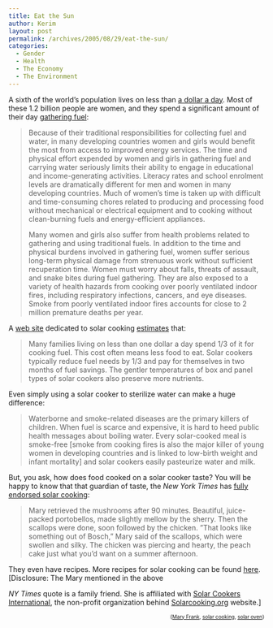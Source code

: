 ```yaml
---
title: Eat the Sun
author: Kerim
layout: post
permalink: /archives/2005/08/29/eat-the-sun/
categories:
  - Gender
  - Health
  - The Economy
  - The Environment
---
```

A sixth of the world&#8217;s population lives on less than <a href="http://www.netaid.org/global_poverty/global-poverty/" onclick="_gaq.push(['_trackEvent', 'outbound-article', 'http://www.netaid.org/global_poverty/global-poverty/', 'a dollar a day']);" >a dollar a day</a>. Most of these 1.2 billion people are women, and they spend a significant amount of their day <a href="http://www.undp.org/energy/genenergykit/intro2_1.htm" onclick="_gaq.push(['_trackEvent', 'outbound-article', 'http://www.undp.org/energy/genenergykit/intro2_1.htm', 'gathering fuel']);" >gathering fuel</a>:

> Because of their traditional responsibilities for collecting fuel and water, in many developing countries women and girls would benefit the most from access to improved energy services. The time and physical effort expended by women and girls in gathering fuel and carrying water seriously limits their ability to engage in educational and income-generating activities. Literacy rates and school enrolment levels are dramatically different for men and women in many developing countries. Much of women’s time is taken up with difficult and time-consuming chores related to producing and processing food without mechanical or electrical equipment and to cooking without clean-burning fuels and energy-efficient appliances.
> 
> Many women and girls also suffer from health problems related to gathering and using traditional fuels. In addition to the time and physical burdens involved in gathering fuel, women suffer serious long-term physical damage from strenuous work without sufficient recuperation time. Women must worry about falls, threats of assault, and snake bites during fuel gathering. They are also exposed to a variety of health hazards from cooking over poorly ventilated indoor fires, including respiratory infections, cancers, and eye diseases. Smoke from poorly ventilated indoor fires accounts for close to 2 million premature deaths per year.

A <a href="http://solarcooking.org/" onclick="_gaq.push(['_trackEvent', 'outbound-article', 'http://solarcooking.org/', 'web site']);" >web site</a> dedicated to solar cooking <a href="http://solarcooking.org/mdg-goals.htm" onclick="_gaq.push(['_trackEvent', 'outbound-article', 'http://solarcooking.org/mdg-goals.htm', 'estimates']);" >estimates</a> that:

> Many families living on less than one dollar a day spend 1/3 of it for cooking fuel. This cost often means less food to eat. Solar cookers typically reduce fuel needs by 1/3 and pay for themselves in two months of fuel savings. The gentler temperatures of box and panel types of solar cookers also preserve more nutrients.

Even simply using a solar cooker to sterilize water can make a huge difference:

> Waterborne and smoke-related diseases are the primary killers of children. When fuel is scarce and expensive, it is hard to heed public health messages about boiling water. Every solar-cooked meal is smoke-free [smoke from cooking fires is also the major killer of young women in developing countries and is linked to low-birth weight and infant mortality] and solar cookers easily pasteurize water and milk.

But, you ask, how does food cooked on a solar cooker taste? You will be happy to know that that guardian of taste, the *New York Times* has <a href="http://www.nytimes.com/2005/08/21/magazine/21FOOD.html?ex=1282276800&#038;en=eaf4692abc1463ae&#038;ei=5090&#038;partner=rssuserland&#038;emc=rss" onclick="_gaq.push(['_trackEvent', 'outbound-article', 'http://www.nytimes.com/2005/08/21/magazine/21FOOD.html?ex=1282276800&en=eaf4692abc1463ae&ei=5090&partner=rssuserland&emc=rss', 'fully endorsed solar cooking']);" >fully endorsed solar cooking</a>:

> Mary retrieved the mushrooms after 90 minutes. Beautiful, juice-packed portobellos, made slightly mellow by the sherry. Then the scallops were done, soon followed by the chicken. &#8221;That looks like something out of Bosch,&#8221; Mary said of the scallops, which were swollen and silky. The chicken was piercing and hearty, the peach cake just what you&#8217;d want on a summer afternoon.

They even have recipes. More recipes for solar cooking can be found <a href="http://solarcooking.org/recipes/" onclick="_gaq.push(['_trackEvent', 'outbound-article', 'http://solarcooking.org/recipes/', 'here']);" >here</a>. [Disclosure: The Mary mentioned in the above 

*NY Times* quote is a family friend. She is affiliated with <a href="http://solarcookers.org/about/about.html" onclick="_gaq.push(['_trackEvent', 'outbound-article', 'http://solarcookers.org/about/about.html', 'Solar Cookers International']);" >Solar Cookers International</a>, the non-profit organization behind [Solarcooking.org][1] website.] <!-- technorati tags start -->

<div style="text-align:right;">
  <span style="font-size:x-small;">{<a href="http://www.technorati.com/tag/Mary Frank" onclick="_gaq.push(['_trackEvent', 'outbound-article', 'http://www.technorati.com/tag/Mary Frank', 'Mary Frank']);"  rel="tag">Mary Frank</a>, <a href="http://www.technorati.com/tag/solar cooking" onclick="_gaq.push(['_trackEvent', 'outbound-article', 'http://www.technorati.com/tag/solar cooking', 'solar cooking']);"  rel="tag">solar cooking</a>, <a href="http://www.technorati.com/tag/solar oven" onclick="_gaq.push(['_trackEvent', 'outbound-article', 'http://www.technorati.com/tag/solar oven', 'solar oven']);"  rel="tag">solar oven</a>}</span>
 

<!-- technorati tags end -->



 [1]: solarcooking.org